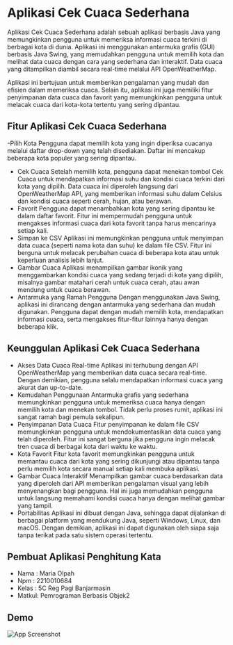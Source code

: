 
# Aplikasi Cek Cuaca Sederhana
Aplikasi Cek Cuaca Sederhana adalah sebuah aplikasi berbasis Java yang memungkinkan pengguna untuk memeriksa informasi cuaca terkini di berbagai kota di dunia. Aplikasi ini menggunakan antarmuka grafis (GUI) berbasis Java Swing, yang memudahkan pengguna untuk memilih kota dan melihat data cuaca dengan cara yang sederhana dan interaktif. Data cuaca yang ditampilkan diambil secara real-time melalui API OpenWeatherMap.

Aplikasi ini bertujuan untuk memberikan pengalaman yang mudah dan efisien dalam memeriksa cuaca. Selain itu, aplikasi ini juga memiliki fitur penyimpanan data cuaca dan favorit yang memungkinkan pengguna untuk melacak cuaca dari kota-kota tertentu yang sering dipantau.


## Fitur Aplikasi Cek Cuaca Sederhana
-Pilih Kota Pengguna dapat memilih kota yang ingin diperiksa cuacanya melalui daftar drop-down yang telah disediakan. Daftar ini mencakup beberapa kota populer yang sering dipantau.
- Cek Cuaca Setelah memilih kota, pengguna dapat menekan tombol Cek Cuaca untuk mendapatkan informasi suhu dan kondisi cuaca terkini dari kota yang dipilih. Data cuaca ini diperoleh langsung dari OpenWeatherMap API, yang memberikan informasi suhu dalam Celsius dan kondisi cuaca seperti cerah, hujan, atau berawan.
- Favorit Pengguna dapat menambahkan kota yang sering dipantau ke dalam daftar favorit. Fitur ini mempermudah pengguna untuk mengakses informasi cuaca dari kota favorit tanpa harus mencarinya setiap kali.
- Simpan ke CSV Aplikasi ini memungkinkan pengguna untuk menyimpan data cuaca (seperti nama kota dan suhu) ke dalam file CSV. Fitur ini berguna untuk melacak perubahan cuaca di beberapa kota atau untuk keperluan analisis lebih lanjut.
- Gambar Cuaca Aplikasi menampilkan gambar ikonik yang menggambarkan kondisi cuaca yang sedang terjadi di kota yang dipilih, misalnya gambar matahari cerah untuk cuaca cerah, atau awan mendung untuk cuaca berawan.
- Antarmuka yang Ramah Pengguna Dengan menggunakan Java Swing, aplikasi ini dirancang dengan antarmuka yang sederhana dan mudah digunakan. Pengguna dapat dengan mudah memilih kota, mendapatkan informasi cuaca, serta mengakses fitur-fitur lainnya hanya dengan beberapa klik.


## Keunggulan Aplikasi Cek Cuaca Sederhana
- Akses Data Cuaca Real-time Aplikasi ini terhubung dengan API OpenWeatherMap yang memberikan data cuaca secara real-time. Dengan demikian, pengguna selalu mendapatkan informasi cuaca yang akurat dan up-to-date.
- Kemudahan Penggunaan Antarmuka grafis yang sederhana memungkinkan pengguna untuk memeriksa cuaca hanya dengan memilih kota dan menekan tombol. Tidak perlu proses rumit, aplikasi ini sangat ramah bagi pemula sekalipun.
- Penyimpanan Data Cuaca Fitur penyimpanan ke dalam file CSV memungkinkan pengguna untuk mendokumentasikan data cuaca yang telah diperoleh. Fitur ini sangat berguna jika pengguna ingin melacak tren cuaca di berbagai kota dari waktu ke waktu.
- Kota Favorit Fitur kota favorit memungkinkan pengguna untuk memantau cuaca dari kota yang sering dikunjungi atau dipantau tanpa perlu memilih kota secara manual setiap kali membuka aplikasi.
- Gambar Cuaca Interaktif Menampilkan gambar cuaca berdasarkan data yang diperoleh dari API memberikan pengalaman visual yang lebih menyenangkan bagi pengguna. Hal ini juga memudahkan pengguna untuk langsung memahami kondisi cuaca hanya dengan melihat gambar yang tampil.
- Portabilitas Aplikasi ini dibuat dengan Java, sehingga dapat dijalankan di berbagai platform yang mendukung Java, seperti Windows, Linux, dan macOS. Dengan demikian, aplikasi ini dapat digunakan oleh siapa saja tanpa terikat pada satu sistem operasi tertentu.
## Pembuat Aplikasi Penghitung Kata

- Nama  : Maria Olpah
- Npm   : 2210010684
- Kelas : 5C Reg Pagi Banjarmasin
- Matkul: Pemrograman Berbasis Objek2

## Demo

![App Screenshot](https://github.com/mariariaolpah/AplikasiCekCuacaSederhana/blob/main/img.gif)

